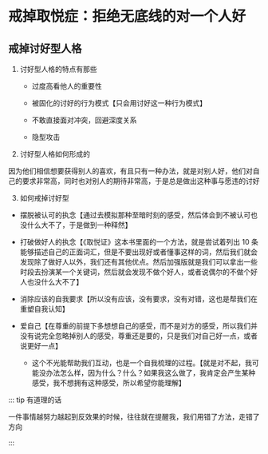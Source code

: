 # 戒掉取悦症：拒绝无底线的对一个人好

## 戒掉讨好型人格

1. 讨好型人格的特点有那些

   - 过度高看他人的重要性

   - 被固化的讨好的行为模式【只会用讨好这一种行为模式】

   - 不敢直接面对冲突，回避深度关系

   - 隐型攻击

2. 讨好型人格如何形成的

因为他们相信想要获得别人的喜欢，有且只有一种办法，就是对别人好，他们对自己的要求非常高，同时也对别人的期待非常高，于是总是做出这种事与愿违的讨好

3. 如何戒掉讨好型

- 摆脱被认可的执念【通过去模拟那种至暗时刻的感受，然后体会到不被认可也没什么大不了，于是做到一种释然】

- 打破做好人的执念【《取悦证》这本书里面的一个方法，就是尝试着列出 10 条能够描述自己的正面词汇，但是不要出现好或者懂事这样的词，然后我们就会发现除了做好人以外，我们还有其他优点。然后加强版就是我们可以拿出一些时段去扮演某一个关键词，然后就会发现不做个好人，或者说偶尔的不做个好人也没什么大不了】

- 消除应该的自我要求【所以没有应该，没有要求，没有对错，这也是帮我们在重塑自我认知】

- 爱自己【在尊重的前提下多想想自己的感受，而不是对方的感受，所以我们并没有说完全忽略掉别人的感受，尊重还是要的，只是我们对自己好一点，或者说更好一点】
  - 这个不光能帮助我们互动，也是一个自我梳理的过程。【就是对不起，我可能没办法怎么样，因为什么？什么？如果我这么做了，我肯定会产生某种感受，我不想拥有这种感受，所以希望你能理解】

::: tip 有道理的话

一件事情越努力越起到反效果的时候，往往就在提醒我，我们用错了方法，走错了方向

:::
